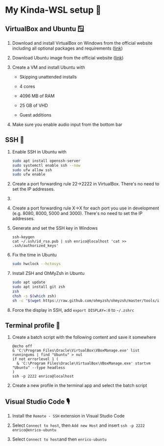 # My Kinda-WSL setup 🎃

## VirtualBox and Ubuntu 🪟

1. Download and install VirtualBox on Windows from the official website including all optional packages and requirements ([link](https://www.virtualbox.org/wiki/Downloads))

1. Download Ubuntu image from the official website ([link](https://ubuntu.com/download/desktop))

1. Create a VM and install Ubuntu with

    - Skipping unattended installs

    - 4 cores

    - 4096 MB of RAM

    - 25 GB of VHD

    - Guest additions

1. Make sure you enable audio input from the bottom bar

## SSH 🍪

1. Enable SSH in Ubuntu with

    ```sh
    sudo apt install openssh-server
    sudo systemctl enable ssh --now
    sudo ufw allow ssh
    sudo ufw enable
    ```

1. Create a port forwarding rule 22->2222 in VirtualBox. There's no need to set the IP addresses.
2. 
1. Create a port forwarding rule X->X for each port you use in development (e.g. 8080, 8000, 5000 and 3000). There's no need to set the IP addresses.

1. Generate and set the SSH key in Windows

    ```batch
    ssh-keygen
    cat ~/.ssh/id_rsa.pub | ssh enrico@localhost 'cat >> .ssh/authorized_keys'
    ```

1. Fix the time in Ubuntu

    ```bash
    sudo hwclock --hctosys 
    ```

1. Install ZSH and OhMyZsh in Ubuntu

    ```bash
    sudo apt update
    sudo apt install git zsh
    zsh
    chsh -s $(which zsh)
    sh -c "$(wget https://raw.github.com/ohmyzsh/ohmyzsh/master/tools/install.sh -O -)"
    ```

1. Force the display in SSH, add `export DISPLAY=:0` to `~/.zshrc`

## Terminal profile 📒

1. Create a batch script with the following content and save it somewhere

    ```batch
    @echo off
    & 'C:\Program Files\Oracle\VirtualBox\VBoxManage.exe' list runningvms | find "Ubuntu" > nul
    if not errorlevel 1 (
      & 'C:\Program Files\Oracle\VirtualBox\VBoxManage.exe' startvm "Ubuntu" --type headless
    )
    ssh -p 2222 enrico@localhost
    ```

1. Create a new profile in the terminal app and select the batch script

## Visual Studio Code 🎙️

1. Install the `Remote - SSH` extension in Visual Studio Code

1. Select `Connect to host`, then `Add new Host` and insert `ssh -p 2222 enrico@enrico-ubuntu`

1. Select `Connect to host`and then `enrico-ubuntu`
